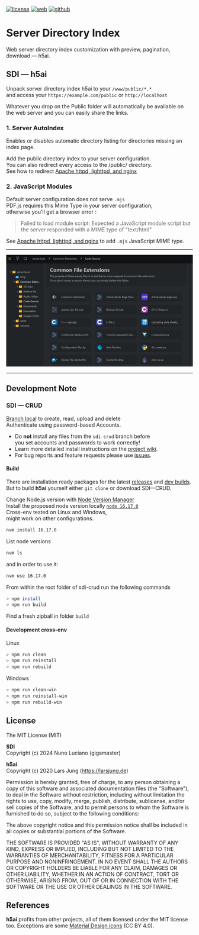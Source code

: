[![license][license-img]][github] [![web][web-img]][web] [![github][github-img]][github]

# Server Directory Index

Web server directory index customization with preview, pagination, download — h5ai.

## SDI — h5ai

Unpack server directory index h5ai to your `/www/public/*.*`   
and access your `https://example.com/public` or `http://localhost`

Whatever you drop on the Public folder will automatically
be available on the web server and you can easily share the links.

### 1. Server AutoIndex

Enables or disables automatic directory listing for directories missing an index page.

Add the public directory index to your server configuration.   
You can also redirect every access to the /public/ directory.   
See how to redirect [Apache httpd, lighttpd, and nginx][wiki] 

### 2. JavaScript Modules

Default server configuration does not serve <code>.mjs</code>   
PDF.js requires this Mime Type in your server configuration,   
otherwise you'll get a browser error :

> Failed to load module script: Expected a JavaScript module script but the server responded with a MIME type of "text/html"

See [Apache httpd, lighttpd, and nginx][wiki] to add <code>.mjs</code> JavaScript MIME type. 

---

![SDI h5ai screenshot](screen.png)

---

## Development Note  

### SDI — CRUD

[Branch local][wiki] to create, read, upload and delete   
Authenticate using password-based Accounts.

* Do **not** install any files from the `sdi-crud` branch before   
 you set accounts and passwords to work correctly!
* Learn more detailed install instructions on the
  [project wiki][wiki].
* For bug reports and feature requests please use [issues][github-issues].


#### Build

There are installation ready packages for the latest [releases][release] and
[dev builds][develop].   
But to build **h5ai** yourself either `git clone` or
download SDI—CRUD.   

Change Node.js version with [Node Version Manager][nvm]  
Install the proposed node version locally [`node 16.17.0`][node]   
Cross-env tested on Linux and Windows,   
might work on other configurations.   

```sh
nvm install 16.17.0 
```

List node versions

```sh
nvm ls
```

and in order to use it:

```sh
nvm use 16.17.0
```

From within the root folder of sdi-crud run the following commands 

```sh
> npm install
> npm run build
```

Find a fresh zipball in folder `build` 


#### Development cross-env

Linux   

```sh
> npm run clean
> npm run reinstall
> npm run rebuild

```

Windows   

```sh
> npm run clean-win
> npm run reinstall-win
> npm run rebuild-win

```

## License

The MIT License (MIT)

**SDI**   
Copyright (c) 2024 Nuno Luciano (gigamaster)

**h5ai**   
Copyright (c) 2020 Lars Jung (<https://larsjung.de>)

Permission is hereby granted, free of charge, to any person obtaining a copy
of this software and associated documentation files (the "Software"), to deal
in the Software without restriction, including without limitation the rights
to use, copy, modify, merge, publish, distribute, sublicense, and/or sell
copies of the Software, and to permit persons to whom the Software is
furnished to do so, subject to the following conditions:

The above copyright notice and this permission notice shall be included in
all copies or substantial portions of the Software.

THE SOFTWARE IS PROVIDED "AS IS", WITHOUT WARRANTY OF ANY KIND, EXPRESS OR
IMPLIED, INCLUDING BUT NOT LIMITED TO THE WARRANTIES OF MERCHANTABILITY,
FITNESS FOR A PARTICULAR PURPOSE AND NONINFRINGEMENT. IN NO EVENT SHALL THE
AUTHORS OR COPYRIGHT HOLDERS BE LIABLE FOR ANY CLAIM, DAMAGES OR OTHER
LIABILITY, WHETHER IN AN ACTION OF CONTRACT, TORT OR OTHERWISE, ARISING FROM,
OUT OF OR IN CONNECTION WITH THE SOFTWARE OR THE USE OR OTHER DEALINGS IN
THE SOFTWARE.

## References

**h5ai** profits from other projects, all of them licensed under the MIT license
too. Exceptions are some [Material Design icons][material-design-icons] (CC BY 4.0).

[web]: https://github.com/gigamaster/server-directory-index
[wiki]: https://github.com/gigamaster/server-directory-index/wiki
[github]: https://github.com/gigamaster/server-directory-index
[github-issues]: https://github.com/gigamaster/server-directory-index/issues
[release]: https://github.com/gigamaster/server-directory-index/releases
[develop]: https://github.com/gigamaster/server-directory-index
[node]: https://nodejs.org
[nvm]: https://github.com/nvm-sh/nvm
[material-design-icons]: https://github.com/google/material-design-icons

[license-img]: https://img.shields.io/badge/license-MIT-a0a060.svg?style=flat-square
[web-img]: https://img.shields.io/badge/SDI-h5ai-a0a060?style=flat-square
[github-img]: https://img.shields.io/badge/github-gigamaster/sdi-a0a060.svg?style=flat-square
